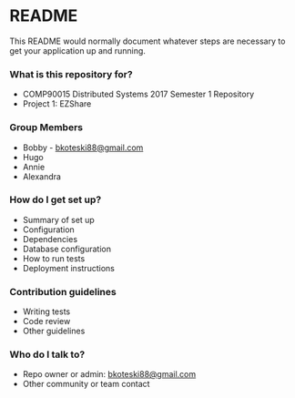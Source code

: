 # README #

This README would normally document whatever steps are necessary to get your application up and running.

### What is this repository for? ###

* COMP90015 Distributed Systems 2017 Semester 1 Repository
* Project 1: EZShare

### Group Members ###

* Bobby - bkoteski88@gmail.com
* Hugo
* Annie
* Alexandra

### How do I get set up? ###

* Summary of set up
* Configuration
* Dependencies
* Database configuration
* How to run tests
* Deployment instructions

### Contribution guidelines ###

* Writing tests
* Code review
* Other guidelines

### Who do I talk to? ###

* Repo owner or admin: bkoteski88@gmail.com
* Other community or team contact